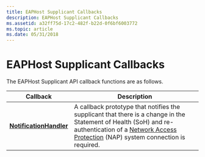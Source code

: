 ```yaml
---
title: EAPHost Supplicant Callbacks
description: EAPHost Supplicant Callbacks
ms.assetid: a32ff75d-17c2-482f-b22d-0f6bf6003772
ms.topic: article
ms.date: 05/31/2018
---
```


# EAPHost Supplicant Callbacks

The EAPHost Supplicant API callback functions are as follows.



| Callback                                           | Description                                                                                                                                                                                                                                     |
|----------------------------------------------------|-------------------------------------------------------------------------------------------------------------------------------------------------------------------------------------------------------------------------------------------------|
| [**NotificationHandler**](/previous-versions/windows/desktop/api) | A callback prototype that notifies the supplicant that there is a change in the Statement of Health (SoH) and re-authentication of a [Network Access Protection](/windows/desktop/NAP/network-access-protection-start-page) (NAP) system connection is required. |



 

 

 